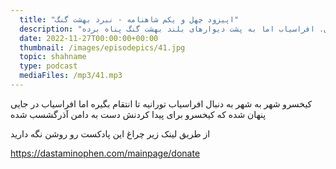 ```yaml
---
  title: "اپیزود چهل و یکم شاهنامه - نبرد بهشت گنگ"
  description: "کیخسرو به همراه یلان ایرانی از مرز توران عبور کردن و به پایتخت توران رسیدن. افراسیاب اما به پشت دیوارهای بلند بهشت گنگ پناه برده"
  date: 2022-11-27T00:00:00+00:00
  thumbnail: /images/episodepics/41.jpg
  topic: shahname
  type: podcast
  mediaFiles: /mp3/41.mp3
---
```


کیخسرو شهر به شهر به دنبال افراسیاب تورانیه تا انتقام بگیره اما افراسیاب در جایی پنهان شده که کیخسرو برای پیدا کردنش دست به دامن آذرگشسب شده


از طریق لینک زیر چراغ این پادکست رو روشن نگه دارید

https://dastaminophen.com/mainpage/donate
